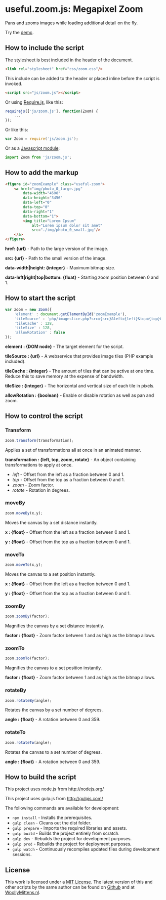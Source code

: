 # useful.zoom.js: Megapixel Zoom

Pans and zooms images while loading additional detail on the fly.

Try the <a href="http://www.woollymittens.nl/default.php?url=useful-zoom">demo</a>.

## How to include the script

The stylesheet is best included in the header of the document.

```html
<link rel="stylesheet" href="css/zoom.css"/>
```

This include can be added to the header or placed inline before the script is invoked.

```html
<script src="js/zoom.js"></script>
```

Or using [Require.js](https://requirejs.org/), like this:

```js
requirejs(['js/zoom.js'], function(Zoom) {
	...
});
```

Or like this:

```js
var Zoom = require('js/zoom.js');
```

Or as a [Javascript module](https://developer.mozilla.org/en-US/docs/Web/JavaScript/Guide/Modules):

```js
import Zoom from 'js/zoom.js';
```

## How to add the markup

```html
<figure id="zoomExample" class="useful-zoom">
	<a href="img/photo_0_large.jpg" 
		data-width="4608" 
		data-height="3456" 
		data-left="0" 
		data-top="0" 
		data-right="1" 
		data-bottom="1">
		<img title="Lorem Ipsum" 
			alt="Lorem ipsum dolor sit amet" 
			src="./img/photo_0_small.jpg"/>
	</a>
</figure>
```

**href: {url}** - Path to the large version of the image.

**src: {url}** - Path to the small version of the image.

**data-width|height: {integer}** - Maximum bitmap size.

**data-left|right|top|bottom: {float}** - Starting zoom position between 0 and 1.

## How to start the script

```javascript
var zoom = new Zoom({
	'element' : document.getElementById('zoomExample'),
	'tileSource' : 'php/imageslice.php?src={src}&left={left}&top={top}&right={right}&bottom={bottom}&width={width}&height={height}',
	'tileCache' : 128,
	'tileSize' : 128,
	'allowRotation' : false
});
```

**element : {DOM node}** - The target element for the script.

**tileSource : {url}** - A webservice that provides image tiles (PHP example included).

**tileCache : {integer}** - The amount of tiles that can be active at one time. Reduce this to save memory at the expense of bandwidth.

**tileSize : {integer}** - The horizontal and vertical size of each tile in pixels.

**allowRotation : {boolean}** - Enable or disable rotation as well as pan and zoom.

## How to control the script

### Transform

```javascript
zoom.transform(transformation);
```

Applies a set of transformations all at once in an animated manner.

**transformation : {left, top, zoom, rotate}** - An object containing transformations to apply at once.
+ *left* - Offset from the left as a fraction between 0 and 1.
+ *top* - Offset from the top as a fraction between 0 and 1.
+ *zoom* - Zoom factor.
+ *rotate* - Rotation in degrees.

### moveBy

```javascript
zoom.moveBy(x,y);
```

Moves the canvas by a set distance instantly.

**x : {float}** - Offset from the left as a fraction between 0 and 1.

**y : {float}** - Offset from the top as a fraction between 0 and 1.

### moveTo

```javascript
zoom.moveTo(x,y);
```

Moves the canvas to a set position instantly.

**x : {float}** - Offset from the left as a fraction between 0 and 1.

**y : {float}** - Offset from the top as a fraction between 0 and 1.

### zoomBy

```javascript
zoom.zoomBy(factor);
```

Magnifies the canvas by a set distance instantly.

**factor : {float}** - Zoom factor between 1 and as high as the bitmap allows.

### zoomTo

```javascript
zoom.zoomTo(factor);
```

Magnifies the canvas to a set position instantly.

**factor : {float}** - Zoom factor between 1 and as high as the bitmap allows.

### rotateBy

```javascript
zoom.rotateBy(angle);
```

Rotates the canvas by a set number of degrees.

**angle : {float}** - A rotation between 0 and 359.

### rotateTo

```javascript
zoom.rotateTo(angle);
```

Rotates the canvas to a set number of degrees.

**angle : {float}** - A rotation between 0 and 359.

## How to build the script

This project uses node.js from http://nodejs.org/

This project uses gulp.js from http://gulpjs.com/

The following commands are available for development:
+ `npm install` - Installs the prerequisites.
+ `gulp clean` - Cleans out the dist folder.
+ `gulp prepare` - Imports the required libraries and assets.
+ `gulp build` - Builds the project entirely from scratch.
+ `gulp dev` - Rebuilds the project for development purposes.
+ `gulp prod` - Rebuilds the project for deployment purposes.
+ `gulp watch` - Continuously recompiles updated files during development sessions.

## License

This work is licensed under a [MIT License](https://opensource.org/licenses/MIT). The latest version of this and other scripts by the same author can be found on [Github](https://github.com/WoollyMittens) and at [WoollyMittens.nl](https://www.woollymittens.nl/).
